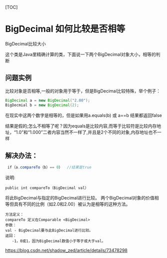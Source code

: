 [TOC]



# BigDecimal 如何比较是否相等



BigDecimal比较大小

这个类是Java里精确计算的类，下面说一下两个BigDecimal对象大小，相等的判断

## 问题实例

比较对象是否相等,一般的对象用于等于，但是BigDecimal比较特殊，举个例子：

```java
BigDecimal a = new BigDecimal("2.00");
BigDecmial b = new BigDecimal(2);
```

 在现实中这两个数字是相等的，但是如果用a.equals(b) 或 a==b 结果都返回false 

结果是假的;怎么不相等了呢？因为equals是比较内容,而等于比较符是比较内存地址，“1.0”和“1.000”二者内容当然不一样了,并且是2个不同的对象,内存地址也不一样
     

## 解决办法：

```java
 if（a.compareTo（b）== 0）  //结果是true
```

 说明:   

```
public int compareTo（BigDecimal val）
```

将此BigDecimal与指定的BigDecimal进行比较。 两个BigDecimal对象的价值相等但具有不同的比例（如2.0和2.00）被认为是相等的这种方法。
         

    方法定义：
    compareTo 定义在Comparable <BigDecimal> 
    参数：
    val - BigDecimal要与此BigDecimal进行比较。
    返回：
       -1，0或1，因为BigDecimal数值小于等于或大于val。

 


https://blog.csdn.net/shadow_zed/article/details/73478298

 